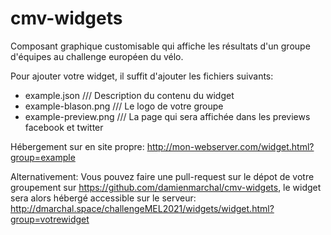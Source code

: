 # cmv-widgets

Composant graphique customisable qui affiche les résultats d'un groupe d'équipes au challenge européen du vélo.

Pour ajouter votre widget, il suffit d'ajouter les fichiers suivants:
- example.json           /// Description du contenu du widget
- example-blason.png     /// Le logo de votre groupe
- example-preview.png    /// La page qui sera affichée dans les previews facebook et twitter

Hébergement sur en site propre:
    http://mon-webserver.com/widget.html?group=example

Alternativement:
    Vous pouvez faire une pull-request sur le dépot de votre groupement sur https://github.com/damienmarchal/cmv-widgets, le
    widget sera alors hébergé accessible sur le serveur:
    http://dmarchal.space/challengeMEL2021/widgets/widget.html?group=votrewidget

